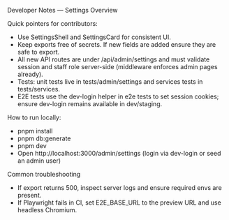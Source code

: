 Developer Notes — Settings Overview

Quick pointers for contributors:

- Use SettingsShell and SettingsCard for consistent UI.
- Keep exports free of secrets. If new fields are added ensure they are safe to export.
- All new API routes are under /api/admin/settings and must validate session and staff role server-side (middleware enforces admin pages already).
- Tests: unit tests live in tests/admin/settings and services tests in tests/services.
- E2E tests use the dev-login helper in e2e tests to set session cookies; ensure dev-login remains available in dev/staging.

How to run locally:
- pnpm install
- pnpm db:generate
- pnpm dev
- Open http://localhost:3000/admin/settings (login via dev-login or seed an admin user)

Common troubleshooting
- If export returns 500, inspect server logs and ensure required envs are present.
- If Playwright fails in CI, set E2E_BASE_URL to the preview URL and use headless Chromium.
